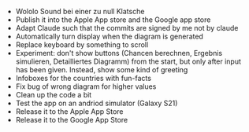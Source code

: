 * Wololo Sound bei einer zu null Klatsche
* Publish it into the Apple App store and the Google app store
* Adapt Claude such that the commits are signed by me not by claude
* Automatically turn display when the diagram is generated
* Replace keyboard by something to scroll
* Experiment: don't show buttons (Chancen berechnen, Ergebnis simulieren, Detailliertes Diagramm) from the start, but
  only after input has been given. Instead, show some kind of greeting
* Infoboxes for the countries with fun-facts
* Fix bug of wrong diagram for higher values
* Clean up the code a bit
* Test the app on an andriod simulator (Galaxy S21)
* Release it to the Apple App Store
* Release it to the Google App Store